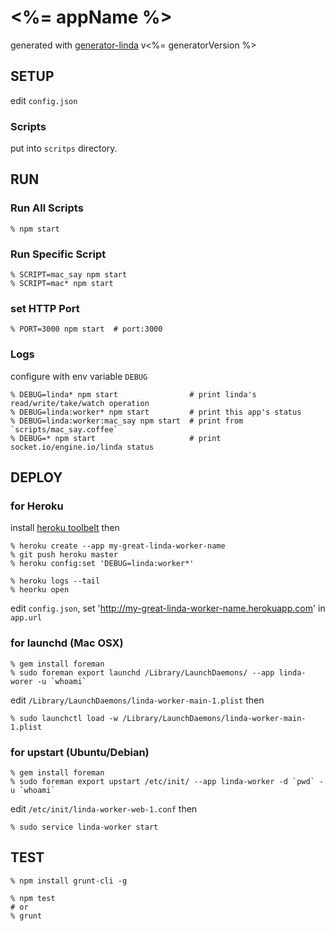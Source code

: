 # <%= appName %>

generated with [generator-linda](https://npmjs.org/package/generator-linda) v<%= generatorVersion %>

## SETUP

edit `config.json`

### Scripts

put into `scritps` directory.


## RUN

### Run All Scripts

    % npm start

### Run Specific Script

    % SCRIPT=mac_say npm start
    % SCRIPT=mac* npm start


### set HTTP Port

    % PORT=3000 npm start  # port:3000


### Logs

configure with env variable `DEBUG`

    % DEBUG=linda* npm start                # print linda's read/write/take/watch operation
    % DEBUG=linda:worker* npm start         # print this app's status
    % DEBUG=linda:worker:mac_say npm start  # print from `scripts/mac_say.coffee`
    % DEBUG=* npm start                     # print socket.io/engine.io/linda status



## DEPLOY

### for Heroku

install [heroku toolbelt](https://toolbelt.heroku.com/) then

    % heroku create --app my-great-linda-worker-name
    % git push heroku master
    % heroku config:set 'DEBUG=linda:worker*'

    % heroku logs --tail
    % heorku open

edit `config.json`, set 'http://my-great-linda-worker-name.herokuapp.com' in `app.url`


### for launchd (Mac OSX)

    % gem install foreman
    % sudo foreman export launchd /Library/LaunchDaemons/ --app linda-worer -u `whoami`

edit `/Library/LaunchDaemons/linda-worker-main-1.plist` then

    % sudo launchctl load -w /Library/LaunchDaemons/linda-worker-main-1.plist


### for upstart (Ubuntu/Debian)

    % gem install foreman
    % sudo foreman export upstart /etc/init/ --app linda-worker -d `pwd` -u `whoami`

edit `/etc/init/linda-worker-web-1.conf` then

    % sudo service linda-worker start


## TEST

    % npm install grunt-cli -g

    % npm test
    # or
    % grunt
